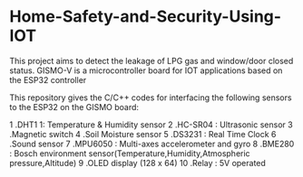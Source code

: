 # Home-Safety-and-Security-Using-IOT
This project aims to detect the leakage of LPG gas and window/door closed status.
GISMO-V is a microcontroller board for IOT applications based on the ESP32 controller

This repository gives the C/C++ codes for interfacing the following sensors to the ESP32 on the GISMO board:

1 .DHT1 1: Temperature & Humidity sensor
2 .HC-SR04 : Ultrasonic sensor
3 .Magnetic switch
4 .Soil Moisture sensor
5 .DS3231 : Real Time Clock
6 .Sound sensor
7 .MPU6050 : Multi-axes accelerometer and gyro
8 .BME280 : Bosch environment sensor(Temperature,Humidity,Atmospheric pressure,Altitude)
9 .OLED display (128 x 64)
10 .Relay : 5V operated

